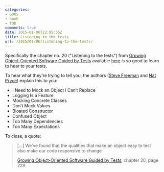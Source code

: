 ```yaml
---
categories:
- GOOS
- book
- TDD
comments: true
date: 2015-01-06T22:05:55Z
title: Listening to the tests
url: /2015/01/06/listening-to-the-tests/
---
```


Specifically the chapter no. 20 ("Listening to the tests") from [Growing Object-Oriented Software Guided by Tests](http://www.growing-object-oriented-software.com/) available [here](http://www.amazon.com/dp/0321503627/ref=as_sl_pd_tf_lc?tag=httpwwwm3pcou-20&camp=213381&creative=390973&linkCode=as4&creativeASIN=0321503627&adid=12B4KPA3REF515ASAZN8&&ref-refURL=http%3A%2F%2Fwww.growing-object-oriented-software.com%2F) is so good to learn to hear to your tests.

To hear what they're trying to tell you, the authors ([Steve Freeman](https://twitter.com/sf105) and [Nat Pryce](https://twitter.com/natpryce)) explain this to you:

 * I Need to Mock an Object I Can’t Replace
 * Logging Is a Feature
 * Mocking Concrete Classes
 * Don’t Mock Values
 * Bloated Constructor
 * Confused Object
 * Too Many Dependencies
 * Too Many Expectations


To close, a quote:

> [...] We’ve found that the qualities that make an object easy to test also make our code responsive to change
> 
> [Growing Object-Oriented Software Guided by Tests](http://www.growing-object-oriented-software.com/), chapter 20, page 229











